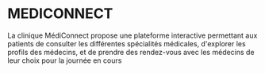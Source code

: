 # MEDICONNECT
La clinique MédiConnect propose une plateforme interactive permettant aux patients de consulter les différentes spécialités médicales, d'explorer les profils des médecins, et de prendre des rendez-vous avec les médecins de leur choix pour la journée en cours
